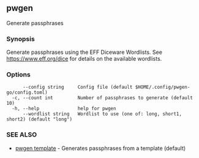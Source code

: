 ## pwgen

Generate passphrases

### Synopsis

Generate passphrases using the EFF Diceware Wordlists.
See https://www.eff.org/dice for details on the available wordlists.

### Options

```
      --config string     Config file (default $HOME/.config/pwgen-go/config.toml)
  -c, --count int         Number of passphrases to generate (default 10)
  -h, --help              help for pwgen
      --wordlist string   Wordlist to use (one of: long, short1, short2) (default "long")
```

### SEE ALSO

* [pwgen template](pwgen_template.md)	 - Generates passphrases from a template (default)


